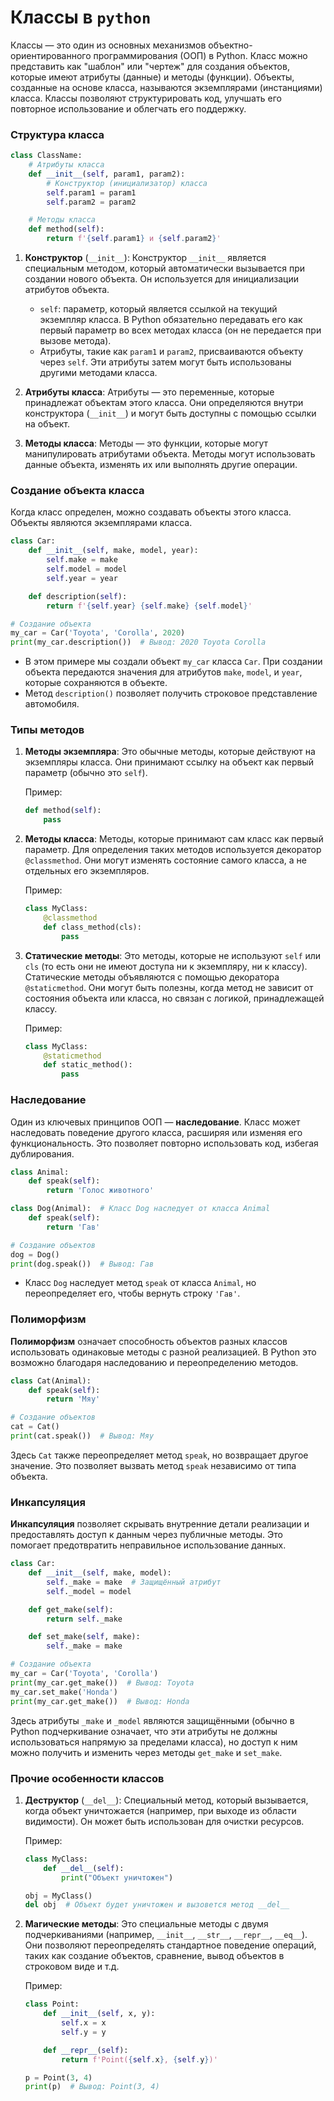 # Классы в `python`

Классы — это один из основных механизмов объектно-ориентированного программирования (ООП) в Python. Класс можно представить как "шаблон" или "чертеж" для создания объектов, которые имеют атрибуты (данные) и методы (функции). Объекты, созданные на основе класса, называются экземплярами (инстанциями) класса. Классы позволяют структурировать код, улучшать его повторное использование и облегчать его поддержку.

### Структура класса

```python
class ClassName:
    # Атрибуты класса
    def __init__(self, param1, param2):
        # Конструктор (инициализатор) класса
        self.param1 = param1
        self.param2 = param2

    # Методы класса
    def method(self):
        return f'{self.param1} и {self.param2}'
```

1. **Конструктор** (`__init__`):
   Конструктор `__init__` является специальным методом, который автоматически вызывается при создании нового объекта. Он используется для инициализации атрибутов объекта.

   - `self`: параметр, который является ссылкой на текущий экземпляр класса. В Python обязательно передавать его как первый параметр во всех методах класса (он не передается при вызове метода).
   - Атрибуты, такие как `param1` и `param2`, присваиваются объекту через `self`. Эти атрибуты затем могут быть использованы другими методами класса.

2. **Атрибуты класса**:
   Атрибуты — это переменные, которые принадлежат объектам этого класса. Они определяются внутри конструктора (`__init__`) и могут быть доступны с помощью ссылки на объект.

3. **Методы класса**:
   Методы — это функции, которые могут манипулировать атрибутами объекта. Методы могут использовать данные объекта, изменять их или выполнять другие операции.

### Создание объекта класса

Когда класс определен, можно создавать объекты этого класса. Объекты являются экземплярами класса.

```python
class Car:
    def __init__(self, make, model, year):
        self.make = make
        self.model = model
        self.year = year

    def description(self):
        return f'{self.year} {self.make} {self.model}'

# Создание объекта
my_car = Car('Toyota', 'Corolla', 2020)
print(my_car.description())  # Вывод: 2020 Toyota Corolla
```

- В этом примере мы создали объект `my_car` класса `Car`. При создании объекта передаются значения для атрибутов `make`, `model`, и `year`, которые сохраняются в объекте.
- Метод `description()` позволяет получить строковое представление автомобиля.

### Типы методов

1. **Методы экземпляра**: Это обычные методы, которые действуют на экземпляры класса. Они принимают ссылку на объект как первый параметр (обычно это `self`).

   Пример:
   ```python
   def method(self):
       pass
   ```

2. **Методы класса**: Методы, которые принимают сам класс как первый параметр. Для определения таких методов используется декоратор `@classmethod`. Они могут изменять состояние самого класса, а не отдельных его экземпляров.

   Пример:
   ```python
   class MyClass:
       @classmethod
       def class_method(cls):
           pass
   ```

3. **Статические методы**: Это методы, которые не используют `self` или `cls` (то есть они не имеют доступа ни к экземпляру, ни к классу). Статические методы объявляются с помощью декоратора `@staticmethod`. Они могут быть полезны, когда метод не зависит от состояния объекта или класса, но связан с логикой, принадлежащей классу.

   Пример:
   ```python
   class MyClass:
       @staticmethod
       def static_method():
           pass
   ```

### Наследование

Один из ключевых принципов ООП — **наследование**. Класс может наследовать поведение другого класса, расширяя или изменяя его функциональность. Это позволяет повторно использовать код, избегая дублирования.

```python
class Animal:
    def speak(self):
        return 'Голос животного'

class Dog(Animal):  # Класс Dog наследует от класса Animal
    def speak(self):
        return 'Гав'

# Создание объектов
dog = Dog()
print(dog.speak())  # Вывод: Гав
```

- Класс `Dog` наследует метод `speak` от класса `Animal`, но переопределяет его, чтобы вернуть строку `'Гав'`.

### Полиморфизм

**Полиморфизм** означает способность объектов разных классов использовать одинаковые методы с разной реализацией. В Python это возможно благодаря наследованию и переопределению методов.

```python
class Cat(Animal):
    def speak(self):
        return 'Мяу'

# Создание объектов
cat = Cat()
print(cat.speak())  # Вывод: Мяу
```

Здесь `Cat` также переопределяет метод `speak`, но возвращает другое значение. Это позволяет вызвать метод `speak` независимо от типа объекта.

### Инкапсуляция

**Инкапсуляция** позволяет скрывать внутренние детали реализации и предоставлять доступ к данным через публичные методы. Это помогает предотвратить неправильное использование данных.

```python
class Car:
    def __init__(self, make, model):
        self._make = make  # Защищённый атрибут
        self._model = model

    def get_make(self):
        return self._make

    def set_make(self, make):
        self._make = make

# Создание объекта
my_car = Car('Toyota', 'Corolla')
print(my_car.get_make())  # Вывод: Toyota
my_car.set_make('Honda')
print(my_car.get_make())  # Вывод: Honda
```

Здесь атрибуты `_make` и `_model` являются защищёнными (обычно в Python подчеркивание означает, что эти атрибуты не должны использоваться напрямую за пределами класса), но доступ к ним можно получить и изменить через методы `get_make` и `set_make`.

### Прочие особенности классов

1. **Деструктор** (`__del__`):
   Специальный метод, который вызывается, когда объект уничтожается (например, при выходе из области видимости). Он может быть использован для очистки ресурсов.

   Пример:
   ```python
   class MyClass:
       def __del__(self):
           print("Объект уничтожен")

   obj = MyClass()
   del obj  # Объект будет уничтожен и вызовется метод __del__
   ```

2. **Магические методы**:
   Это специальные методы с двумя подчеркиваниями (например, `__init__`, `__str__`, `__repr__`, `__eq__`). Они позволяют переопределять стандартное поведение операций, таких как создание объектов, сравнение, вывод объектов в строковом виде и т.д.

   Пример:
   ```python
   class Point:
       def __init__(self, x, y):
           self.x = x
           self.y = y

       def __repr__(self):
           return f'Point({self.x}, {self.y})'

   p = Point(3, 4)
   print(p)  # Вывод: Point(3, 4)
   ```


